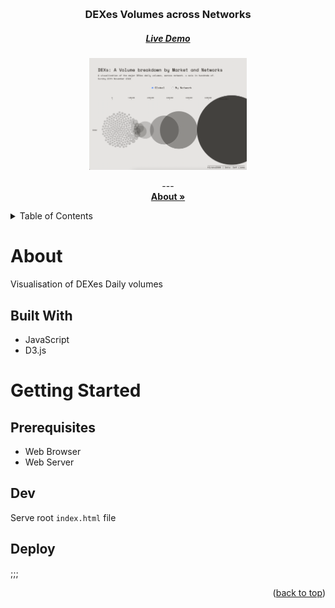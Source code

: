 <a name="readme-top" id="readme-top"></a>

<br />
<div align="center">
  <h3 align="center">DEXes Volumes across Networks </h3>
  <a href="https://dexes-viz-20-22.surge.sh">
    <h5 align="center">Live Demo</h3>
  </a>
  <a href="https://dexes-viz-20-22.surge.sh">
    <img src="images/screenshot.png" alt="Logo" width="50%">
  </a>

  <p align="center">
    --- 
    <br />
    <a href="#about"><strong>About »</strong></a>
  </p>
</div>

<details>
  <summary>Table of Contents</summary>
  <ol>
    <li>
      <a href="#about">About</a>
      <ul>
        <li><a href="#built-with">Built With</a></li>
      </ul>
    </li>
    <li>
      <a href="#getting-started">Getting Started</a>
      <ul>
        <li><a href="#prerequisites">Prerequisites</a></li>
        <li><a href="#dev">Dev</a></li>
        <li><a href="#deploy">Deploy</a></li>
      </ul>
    </li>

  </ol>
</details>

# About

Visualisation of DEXes Daily volumes

## Built With

- JavaScript
- D3.js 

# Getting Started

## Prerequisites

- Web Browser
- Web Server  


## Dev

Serve root `index.html` file

## Deploy

;;;

<p align="right">(<a href="#readme-top">back to top</a>)</p>
